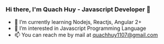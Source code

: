 ### Hi there, I'm Quach Huy - Javascript Developer 👋

-   🌱 I’m currently learning Nodejs, Reactjs, Angular 2+
-   👀 I’m interested in Javascript Programming Language
-   📫 You can reach me by mail at quachhuy1107@gmail.com


